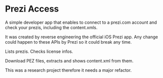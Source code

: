 Prezi Access
============

A simple developer app that enables to connect to a prezi.com account and check your prezis, including the content.xmls.

It was created by reverse engineering the official iOS Prezi app. Any change could happen to these APIs by Prezi so it could break any time.

Lists prezis. Checks license infos.

Download PEZ files, extracts and shows content.xml from them.

This was a research project therefore it needs a major refactor.
